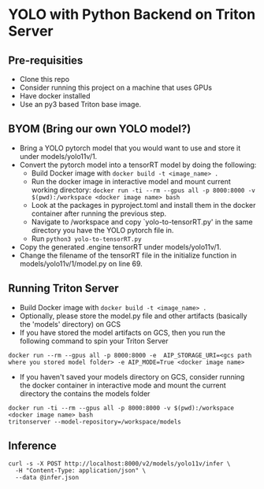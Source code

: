 # YOLO with Python Backend on Triton Server

## Pre-requisities

- Clone this repo
- Consider running this project on a machine that uses GPUs 
- Have docker installed
- Use an py3 based Triton base image.


## BYOM (Bring our own YOLO model?)
- Bring a YOLO pytorch model that you would want to use and store it under models/yolo11v/1. 
- Convert the pytorch model into a tensorRT model by doing the following:
    -  Build Docker image with `docker build -t <image_name> .`
    -  Run the docker image in interactive model and mount current working directory: `docker run -ti --rm --gpus all -p 8000:8000 -v $(pwd):/workspace <docker image name> bash`
    - Look at the packages in pyproject.toml and install them in the docker container after running the previous step. 
    - Navigate to /workspace and copy `yolo-to-tensorRT.py' in the same directory you have the YOLO pytorch file in.
    - Run `python3 yolo-to-tensorRT.py`
- Copy the generated .engine tensorRT under models/yolo11v/1. 
- Change the filename of the tensorRT file in the initialize function in models/yolo11v/1/model.py on line 69.
    
    

## Running Triton Server

- Build Docker image with `docker build -t <image_name> .`
- Optionally, please store the model.py file and other artifacts (basically the 'models' directory) on GCS
- If you have stored the model artifacts on GCS, then you run the following command to spin your Triton Server 
```
docker run --rm --gpus all -p 8000:8000 -e  AIP_STORAGE_URI=<gcs path where you stored model folder> -e AIP_MODE=True <docker image name> 
```

- If you haven't saved your models directory on GCS, consider running the docker container in interactive mode and mount the current directory the contains the models folder

```
docker run -ti --rm --gpus all -p 8000:8000 -v $(pwd):/workspace <docker image name> bash
tritonserver --model-repository=/workspace/models
```

## Inference 

```
curl -s -X POST http://localhost:8000/v2/models/yolo11v/infer \
  -H "Content-Type: application/json" \
  --data @infer.json
```
